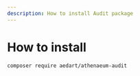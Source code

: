 ```yaml
---
description: How to install Audit package
---
```


# How to install

```shell
composer require aedart/athenaeum-audit
```

